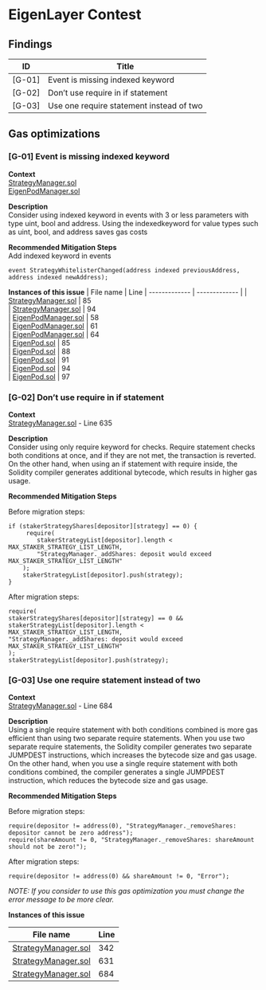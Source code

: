 # EigenLayer Contest

## Findings

| ID  | Title 
| ------------- | ------------- |
| [G-01]  | Event is missing indexed keyword  
| [G-02]  | Don’t use require in if statement  
| [G-03]  | Use one require statement instead of two  

## Gas optimizations

### [G-01] Event is missing indexed keyword

**Context**\
[StrategyManager.sol](https://github.com/code-423n4/2023-04-eigenlayer/blob/main/src/contracts/core/StrategyManager.sol)\
[EigenPodManager.sol](https://github.com/code-423n4/2023-04-eigenlayer/blob/main/src/contracts/pods/EigenPodManager.sol)


**Description**\
Consider using indexed keyword in events with 3 or less parameters with type uint, bool and address. Using the indexedkeyword for value types such as uint, bool, and address saves gas costs

**Recommended Mitigation Steps**\
Add indexed keyword in events
```solidity
event StrategyWhitelisterChanged(address indexed previousAddress, address indexed newAddress);
```

**Instances of this issue**
| File name  | Line 
| ------------- | ------------- |
| [StrategyManager.sol](https://github.com/code-423n4/2023-04-eigenlayer/blob/main/src/contracts/core/StrategyManager.sol#L85)  | 85  
| [StrategyManager.sol](https://github.com/code-423n4/2023-04-eigenlayer/blob/main/src/contracts/core/StrategyManager.sol#L94)  | 94  
| [EigenPodManager.sol](https://github.com/code-423n4/2023-04-eigenlayer/blob/main/src/contracts/pods/EigenPodManager.sol#L58)  | 58  
| [EigenPodManager.sol](https://github.com/code-423n4/2023-04-eigenlayer/blob/main/src/contracts/pods/EigenPodManager.sol#L61)  | 61  
| [EigenPodManager.sol](https://github.com/code-423n4/2023-04-eigenlayer/blob/main/src/contracts/pods/EigenPodManager.sol#L64)  | 64  
| [EigenPod.sol](https://github.com/code-423n4/2023-04-eigenlayer/blob/main/src/contracts/pods/EigenPod.sol#L85)  | 85  
| [EigenPod.sol](https://github.com/code-423n4/2023-04-eigenlayer/blob/main/src/contracts/pods/EigenPod.sol#L88)  | 88  
| [EigenPod.sol](https://github.com/code-423n4/2023-04-eigenlayer/blob/main/src/contracts/pods/EigenPod.sol#L91)  | 91  
| [EigenPod.sol](https://github.com/code-423n4/2023-04-eigenlayer/blob/main/src/contracts/pods/EigenPod.sol#L94)  | 94  
| [EigenPod.sol](https://github.com/code-423n4/2023-04-eigenlayer/blob/main/src/contracts/pods/EigenPod.sol#L97)  | 97  

### [G-02] Don’t use require in if statement

**Context**\
[StrategyManager.sol](https://github.com/code-423n4/2023-04-eigenlayer/blob/main/src/contracts/core/StrategyManager.sol#L635) - Line 635 

**Description**\
Consider using only require keyword for checks. Require statement checks both conditions at once, and if they are not met, the transaction is reverted. On the other hand, when using an if statement with require inside,  the Solidity compiler generates additional bytecode, which results in higher gas usage.


**Recommended Mitigation Steps**

Before migration steps:

```solidity
if (stakerStrategyShares[depositor][strategy] == 0) {
     require(
        stakerStrategyList[depositor].length < MAX_STAKER_STRATEGY_LIST_LENGTH,
        "StrategyManager._addShares: deposit would exceed MAX_STAKER_STRATEGY_LIST_LENGTH"
    );
    stakerStrategyList[depositor].push(strategy);
}
 ```

 After migration steps:

 ```solidity
 require(
stakerStrategyShares[depositor][strategy] == 0 &&
stakerStrategyList[depositor].length < MAX_STAKER_STRATEGY_LIST_LENGTH,
"StrategyManager._addShares: deposit would exceed MAX_STAKER_STRATEGY_LIST_LENGTH"
 );
stakerStrategyList[depositor].push(strategy);
 ```

### [G-03] Use one require statement instead of two

**Context**\
[StrategyManager.sol](https://github.com/code-423n4/2023-04-eigenlayer/blob/main/src/contracts/core/StrategyManager.sol#L684) - Line 684 


**Description**\
Using a single require statement with both conditions combined is more gas efficient than using two separate require statements.
When you use two separate require statements, the Solidity compiler generates two separate JUMPDEST instructions, which increases the bytecode size and gas usage.
On the other hand, when you use a single require statement with both conditions combined, the compiler generates a single JUMPDEST instruction, which reduces the bytecode size and gas usage.


**Recommended Mitigation Steps**

Before migration steps:

```solidity
require(depositor != address(0), "StrategyManager._removeShares: depositor cannot be zero address");
require(shareAmount != 0, "StrategyManager._removeShares: shareAmount should not be zero!");
```

After migration steps:

```solidity
require(depositor != address(0) && shareAmount != 0, "Error");
```

*NOTE: If you consider to use this gas optimization you must change the error message to be more clear.*

**Instances of this issue**

| File name  | Line 
| ------------- | ------------- |
| [StrategyManager.sol](https://github.com/code-423n4/2023-04-eigenlayer/blob/main/src/contracts/core/StrategyManager.sol#L342)  | 342  
| [StrategyManager.sol](https://github.com/code-423n4/2023-04-eigenlayer/blob/main/src/contracts/core/StrategyManager.sol#L631)  | 631  
| [StrategyManager.sol](https://github.com/code-423n4/2023-04-eigenlayer/blob/main/src/contracts/core/StrategyManager.sol#L684)  | 684  
